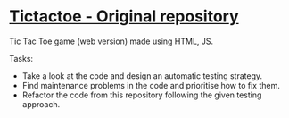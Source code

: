# [Tictactoe - Original repository](https://yelynn1.github.io/tictactoe/)

Tic Tac Toe game (web version) made using HTML, JS.

Tasks:
* Take a look at the code and design an automatic testing strategy.
* Find maintenance problems in the code and prioritise how to fix them.
* Refactor the code from this repository following the given testing approach. 
